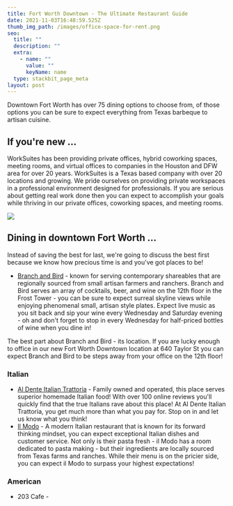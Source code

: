 ```yaml
---
title: Fort Worth Downtown - The Ultimate Restaurant Guide
date: 2021-11-03T16:48:59.525Z
thumb_img_path: /images/office-space-for-rent.png
seo:
  title: ""
  description: ""
  extra:
    - name: ""
      value: ""
      keyName: name
  type: stackbit_page_meta
layout: post
---
```

Downtown Fort Worth has over 75 dining options to choose from, of those options you can be sure to expect everything from Texas barbeque to artisan cuisine.

## If you're new ...

WorkSuites has been providing private offices, hybrid coworking spaces, meeting rooms, and virtual offices to companies in the Houston and DFW area for over 20 years. WorkSuites is a Texas based company with over 20 locations and growing. We pride ourselves on providing private workspaces in a professional environment designed for professionals. If you are serious about getting real work done then you can expect to accomplish your goals while thriving in our private offices, coworking spaces, and meeting rooms.

![](/images/office-space-for-rent-in-downtown-fort-worth.png)

## Dining in downtown Fort Worth ...

Instead of saving the best for last, we're going to discuss the best first because we know how precious time is and you've got places to be!

* [Branch and Bird](https://branchbirdfw.com/) - known for serving contemporary shareables that are regionally sourced from small artisan farmers and ranchers. Branch and Bird serves an array of cocktails, beer, and wine on the 12th floor in the Frost Tower - you can be sure to expect surreal skyline views while enjoying phenomenal small, artisan style plates. Expect live music as you sit back and sip your wine every Wednesday and Saturday evening - oh and don't forget to stop in every Wednesday for half-priced bottles of wine when you dine in!

The best part about Branch and Bird - its location. If you are lucky enough to office in our new Fort Worth Downtown location at 640 Taylor St you can expect Branch and Bird to be steps away from your office on the 12th floor!

### Italian

* [Al Dente Italian Trattoria](https://al-dente-italian-trattoria.business.site/) - Family owned and operated, this place serves superior homemade Italian food! With over 100 online reviews you'll quickly find that the true Italians rave about this place! At Al Dente Italian Trattoria, you get much more than what you pay for. Stop on in and let us know what you think!
* [Il Modo](https://www.theharperfortworth.com/restaurants-fort-worth/il-modo/) - A modern Italian restaurant that is known for its forward thinking mindset, you can expect exceptional Italian dishes and customer service. Not only is their pasta fresh - il Modo has a room dedicated to pasta making - but their ingredients are locally sourced from Texas farms and ranches. While their menu is on the pricier side, you can expect il Modo to surpass your highest expectations!

### American

* 203 Cafe -